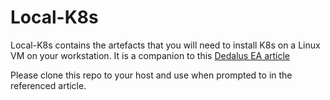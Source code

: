 # Local-K8s

Local-K8s contains the artefacts that you will need to install K8s on a Linux VM on your workstation.
It is a companion to this [Dedalus EA article](https://confluence.dedalus.com/x/lA7eEg) 

Please clone this repo to your host and use when prompted to in the referenced article.